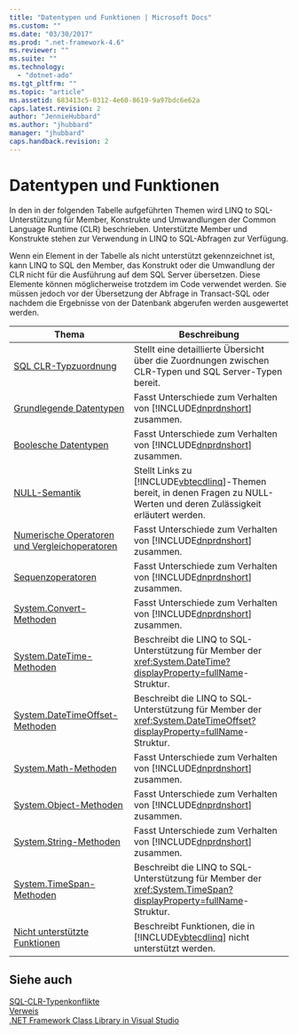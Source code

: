 ```yaml
---
title: "Datentypen und Funktionen | Microsoft Docs"
ms.custom: ""
ms.date: "03/30/2017"
ms.prod: ".net-framework-4.6"
ms.reviewer: ""
ms.suite: ""
ms.technology: 
  - "dotnet-ado"
ms.tgt_pltfrm: ""
ms.topic: "article"
ms.assetid: 683413c5-0312-4e60-8619-9a97bdc6e62a
caps.latest.revision: 2
author: "JennieHubbard"
ms.author: "jhubbard"
manager: "jhubbard"
caps.handback.revision: 2
---
```

# Datentypen und Funktionen
In den in der folgenden Tabelle aufgeführten Themen wird LINQ to SQL\-Unterstützung für Member, Konstrukte und Umwandlungen der Common Language Runtime \(CLR\) beschrieben.  Unterstützte Member und Konstrukte stehen zur Verwendung in LINQ to SQL\-Abfragen zur Verfügung.  
  
 Wenn ein Element in der Tabelle als nicht unterstützt gekennzeichnet ist, kann LINQ to SQL den Member, das Konstrukt oder die Umwandlung der CLR nicht für die Ausführung auf dem SQL Server übersetzen.  Diese Elemente können möglicherweise trotzdem im Code verwendet werden. Sie müssen jedoch vor der Übersetzung der Abfrage in Transact\-SQL oder nachdem die Ergebnisse von der Datenbank abgerufen werden ausgewertet werden.  
  
|Thema|Beschreibung|  
|-----------|------------------|  
|[SQL CLR\-Typzuordnung](../../../../../../docs/framework/data/adonet/sql/linq/sql-clr-type-mapping.md)|Stellt eine detaillierte Übersicht über die Zuordnungen zwischen CLR\-Typen und SQL Server\-Typen bereit.|  
|[Grundlegende Datentypen](../../../../../../docs/framework/data/adonet/sql/linq/basic-data-types.md)|Fasst Unterschiede zum Verhalten von [!INCLUDE[dnprdnshort](../../../../../../includes/dnprdnshort-md.md)] zusammen.|  
|[Boolesche Datentypen](../../../../../../docs/framework/data/adonet/sql/linq/boolean-data-types.md)|Fasst Unterschiede zum Verhalten von [!INCLUDE[dnprdnshort](../../../../../../includes/dnprdnshort-md.md)] zusammen.|  
|[NULL\-Semantik](../../../../../../docs/framework/data/adonet/sql/linq/null-semantics.md)|Stellt Links zu [!INCLUDE[vbtecdlinq](../../../../../../includes/vbtecdlinq-md.md)]\-Themen bereit, in denen Fragen zu NULL\-Werten und deren Zulässigkeit erläutert werden.|  
|[Numerische Operatoren und Vergleichoperatoren](../../../../../../docs/framework/data/adonet/sql/linq/numeric-and-comparison-operators.md)|Fasst Unterschiede zum Verhalten von [!INCLUDE[dnprdnshort](../../../../../../includes/dnprdnshort-md.md)] zusammen.|  
|[Sequenzoperatoren](../../../../../../docs/framework/data/adonet/sql/linq/sequence-operators.md)|Fasst Unterschiede zum Verhalten von [!INCLUDE[dnprdnshort](../../../../../../includes/dnprdnshort-md.md)] zusammen.|  
|[System.Convert\-Methoden](../../../../../../docs/framework/data/adonet/sql/linq/system-convert-methods.md)|Fasst Unterschiede zum Verhalten von [!INCLUDE[dnprdnshort](../../../../../../includes/dnprdnshort-md.md)] zusammen.|  
|[System.DateTime\-Methoden](../../../../../../docs/framework/data/adonet/sql/linq/system-datetime-methods.md)|Beschreibt die LINQ to SQL\-Unterstützung für Member der <xref:System.DateTime?displayProperty=fullName>\-Struktur.|  
|[System.DateTimeOffset\-Methoden](../../../../../../docs/framework/data/adonet/sql/linq/system-datetimeoffset-methods.md)|Beschreibt die LINQ to SQL\-Unterstützung für Member der <xref:System.DateTimeOffset?displayProperty=fullName>\-Struktur.|  
|[System.Math\-Methoden](../../../../../../docs/framework/data/adonet/sql/linq/system-math-methods.md)|Fasst Unterschiede zum Verhalten von [!INCLUDE[dnprdnshort](../../../../../../includes/dnprdnshort-md.md)] zusammen.|  
|[System.Object\-Methoden](../../../../../../docs/framework/data/adonet/sql/linq/system-object-methods.md)|Fasst Unterschiede zum Verhalten von [!INCLUDE[dnprdnshort](../../../../../../includes/dnprdnshort-md.md)] zusammen.|  
|[System.String\-Methoden](../../../../../../docs/framework/data/adonet/sql/linq/system-string-methods.md)|Fasst Unterschiede zum Verhalten von [!INCLUDE[dnprdnshort](../../../../../../includes/dnprdnshort-md.md)] zusammen.|  
|[System.TimeSpan\-Methoden](../../../../../../docs/framework/data/adonet/sql/linq/system-timespan-methods.md)|Beschreibt die LINQ to SQL\-Unterstützung für Member der <xref:System.TimeSpan?displayProperty=fullName>\-Struktur.|  
|[Nicht unterstützte Funktionen](../../../../../../docs/framework/data/adonet/sql/linq/unsupported-functionality.md)|Beschreibt Funktionen, die in [!INCLUDE[vbtecdlinq](../../../../../../includes/vbtecdlinq-md.md)] nicht unterstützt werden.|  
  
## Siehe auch  
 [SQL\-CLR\-Typenkonflikte](../../../../../../docs/framework/data/adonet/sql/linq/sql-clr-type-mismatches.md)   
 [Verweis](../../../../../../docs/framework/data/adonet/sql/linq/reference.md)   
 [.NET Framework Class Library in Visual Studio](http://msdn.microsoft.com/de-de/a03e374c-3d5c-4169-937b-49857ab273ae)